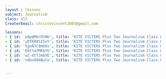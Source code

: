 ```yaml
--- 
layout : lessons 
subject: Journalism
class: XII
CreaterEmail: christovincent2003@gmail.com

lessons:
- { id: 'p0pQMUrDYWU', title: 'KITE VICTERS Plus Two Journalism Class 01 (First Bell-ഫസ്റ്റ് ബെല്‍)' }
- { id: 'yDfKR8SISnY', title: 'KITE VICTERS Plus Two Journalism Class 02 (First Bell-ഫസ്റ്റ് ബെല്‍)' }
- { id: 'SgxN7C0mG9s', title: 'KITE VICTERS Plus Two Journalism Class 03 (First Bell-ഫസ്റ്റ് ബെല്‍)' }
- { id: 'E8tYafMK6YU', title: 'KITE VICTERS Plus Two Journalism Class 04 (First Bell-ഫസ്റ്റ് ബെല്‍)' }
- { id: 'w2-dtTJmGVE', title: 'KITE VICTERS Plus Two Journalism Class 05 (First Bell-ഫസ്റ്റ് ബെല്‍)' }
- { id: 'ndGv8A6BuCo', title: 'KITE VICTERS Plus Two Journalism Class 06 (First Bell-ഫസ്റ്റ് ബെല്‍)' }


---
```

